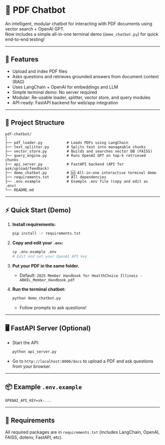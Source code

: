 # 📘 PDF Chatbot

An intelligent, modular chatbot for interacting with PDF documents using vector search + OpenAI GPT.  
Now includes a simple all-in-one terminal demo (`demo_chatbot.py`) for quick end-to-end testing!

---

## 🚀 Features

- Upload and index PDF files
- Asks questions and retrieves grounded answers from document context (RAG)
- Uses LangChain + OpenAI for embeddings and LLM
- Simple terminal demo: No server required
- Modular: Re-usable loader, splitter, vector store, and query modules
- API-ready: FastAPI backend for web/app integration

---

## 🧱 Project Structure

```
pdf-chatbot/
│
├── pdf_loader.py           # Loads PDFs using LangChain
├── text_splitter.py        # Splits text into manageable chunks
├── vector_store.py         # Builds and searches vector DB (FAISS)
├── query_engine.py         # Runs OpenAI GPT on top-k retrieved chunks
├── api_server.py           # FastAPI backend (API for ask/upload/feedback)
├── demo_chatbot.py         # 🆕 All-in-one interactive terminal demo
├── requirements.txt        # All dependencies
├── .env.example            # Example .env file (copy and edit as .env)
└── README.md
```

---

## ⚡️ Quick Start (Demo)

1. **Install requirements:**
   ```bash
   pip install -r requirements.txt
   ```

2. **Copy and edit your `.env`:**
   ```bash
   cp .env.example .env
   # Edit and set your OpenAI API key
   ```

3. **Put your PDF in the same folder.**
   - Default: `2025 Member Handbook for HealthChoice Illinois - ABHIL_Member_Handbook.pdf`

4. **Run the terminal chatbot:**
   ```bash
   python demo_chatbot.py
   ```
   - Follow prompts to ask questions!

---

## 🖥️ FastAPI Server (Optional)

- Start the API:
  ```bash
  python api_server.py
  ```
- Go to `http://localhost:8000/docs` to upload a PDF and ask questions from your browser.

---

## 📦 Example `.env.example`

```env
OPENAI_API_KEY=sk-...
```

---

## 📝 Requirements

All required packages are in `requirements.txt` (includes LangChain, OpenAI, FAISS, dotenv, FastAPI, etc).
